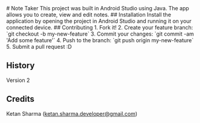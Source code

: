 <snippet>
  <content>
# Note Taker
This project was built in Android Studio using Java.  The app allows you to create, view and edit notes.
## Installation
Install the application by opening the project in Android Studio and running it on your connected device.
## Contributing
1. Fork it!
2. Create your feature branch: `git checkout -b my-new-feature`
3. Commit your changes: `git commit -am 'Add some feature'`
4. Push to the branch: `git push origin my-new-feature`
5. Submit a pull request :D


## History
Version 2

## Credits
Ketan Sharma (ketan.sharma.developer@gmail.com)
</content>
</snippet>
